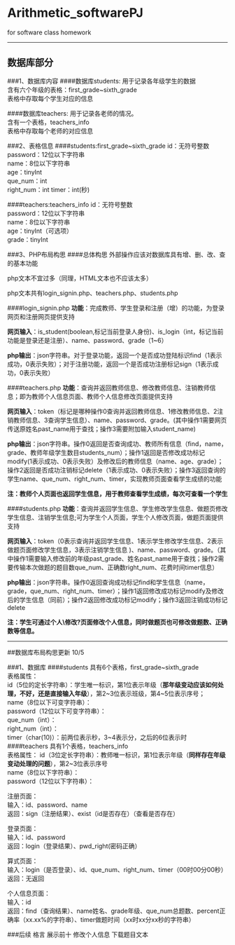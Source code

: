 # Arithmetic_softwarePJ
for software class homework
***

## 数据库部分

###1、数据库内容
####数据库students:
用于记录各年级学生的数据  
含有六个年级的表格：first_grade~sixth_grade  
表格中存取每个学生对应的信息

####数据库teachers:
用于记录各老师的情况。  
含有一个表格，teachers_info  
表格中存取每个老师的对应信息


###2、表格信息
####students:first_grade~sixth_grade
id：无符号整数  
password：12位以下字符串  
name：8位以下字符串  
age：tinyInt  
que\_num：int  
right\_num：int 
timer：int(秒)

####teachers:teachers_info
id：无符号整数  
password：12位以下字符串  
name：8位以下字符串  
age：tinyInt（可选项）  
grade：tinyInt


###3、PHP布局构思
####总体构思
外部操作应该对数据库具有增、删、改、查的基本功能  

php文本不宜过多（同理，HTML文本也不应该太多）

php文本共有login_signin.php、teachers.php、students.php  

####login_signin.php
**功能**：完成教师、学生登录和注册（增）的功能，为登录网页和注册网页提供支持  

**网页输入**：is\_student(boolean,标记当前登录人身份)、is\_login（int，标记当前功能是登录还是注册）、name、password、grade（1~6）  
 
**php输出**：json字符串。对于登录功能，返回一个是否成功登陆标识find（1表示成功，0表示失败）；对于注册功能，返回一个是否成功注册标记sign（1表示成功，0表示失败）

####teachers.php
**功能**：查询并返回教师信息、修改教师信息、注销教师信息；即为教师个人信息页面、教师个人信息修改页面提供支持  

**网页输入**：token（标记是哪种操作0查询并返回教师信息、1修改教师信息、2注销教师信息、3查询学生信息）、name、password、grade。(其中操作1需要网页传送原姓名past\_name用于查找；操作3需要附加输入student\_name)  

**php输出**：json字符串。操作0返回是否查询成功、教师所有信息（find，name，grade、教师年级学生数目students\_num）；操作1返回是否修改成功标记modify(1表示成功、0表示失败）及修改后的教师信息（name、age、grade）；操作2返回是否成功注销标记delete（1表示成功、0表示失败）；操作3返回查询的学生name、que\_num、right\_num、timer，实现教师页面查看学生成绩的功能

**注：教师个人页面也返回学生信息，用于教师查看学生成绩，每次可查看一个学生**

####students.php
**功能**：查询并返回学生信息、学生修改学生信息、做题页修改学生信息、注销学生信息;可为学生个人页面，学生个人修改页面，做题页面提供支持  

**网页输入**：token（0表示查询并返回学生信息、1表示学生修改学生信息、2表示做题页面修改学生信息，3表示注销学生信息 )、name、password、grade。（其中操作1需要输入修改前的年级past\_grade、姓名past\_name用于查找；操作2需要传输本次做题的题目数que_num、正确数right\_num、花费时间timer信息）   

**php输出**：json字符串。操作0返回查询成功标记find和学生信息（name，grade，que\_num、right\_num、timer）；操作1返回修改成功标记modify及修改后的学生信息（同前）；操作2返回修改成功标记modify；操作3返回注销成功标记delete

**注：学生可通过个人\修改?页面修改个人信息，同时做题页也可修改做题数、正确数等信息。**  


***
##数据库布局构思更新 10/5

###1、数据库
####students
具有6个表格，first\_grade~sixth\_grade  
表格属性：  
id（5位的定长字符串）：学生唯一标识，第1位表示年级（**那年级变动应该如何处理，不好，还是直接输入年级**），第2~3位表示班级，第4~5位表示序号；   
name（8位以下可变字符串）：  
password（12位以下可变字符串）：  
que\_num（int）：  
right\_num（int）：  
timer（char(10)）：前两位表示秒，3~4表示分，之后的6位表示时  
####teachers
具有1个表格，teachers_info  
表格属性：
id（3位定长字符串）：教师唯一标识，第1位表示年级（**同样存在年级变动处理的问题**），第2~3位表示序号  
name（8位以下字符串）：  
password（12位以下字符串）：


注册页面：  
输入：id、password、name    
返回：sign（注册结果）、exist（id是否存在）（查看是否存在）

登录页面：    
输入：id、password  
返回：login（登录结果）、pwd_right(密码正确）

算式页面：  
输入：login（是否登录）、id、que\_num、right\_num、timer（00时00分00秒）  
返回：无返回

个人信息页面：  
输入：id     
返回：find（查询结果）、name姓名、grade年级、que_num总题数、percent正确率（xx.xx%的字符串）、timer做题时间（xx时xx分xx秒的字符串）


###后续
格言
展示前十
修改个人信息
下载题目文本  
